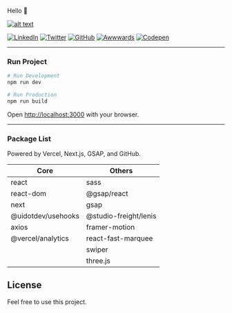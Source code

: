 Hello 👋 

[![alt text](https://github.com/yasingencnet/webkit/assets/5924267/993af830-5a00-42ed-9949-a86de938ef4f)](https://yasingenc.net)

[![LinkedIn](https://github.com/yasingencnet/webkit/assets/5924267/63307c26-ed84-4027-b970-c6b972d4419e)](https://www.linkedin.com/in/tanmoysarker/)
[![Twitter](https://github.com/yasingencnet/webkit/assets/5924267/2fdb1fd7-16ad-4a95-89f6-074b022b96be)](https://twitter.com/yasingencnet)
[![GitHub](https://github.com/yasingencnet/webkit/assets/5924267/d99ace42-aaee-4aae-95f0-9149e975c261)](https://github.com/yasingencnet)
[![Awwwards](https://github.com/yasingencnet/webkit/assets/5924267/15d35a80-a264-4674-9958-e9421a06e462)](https://www.awwwards.com/yasingencnet/)
[![Codepen](https://github.com/yasingencnet/webkit/assets/5924267/e5084782-3645-4a25-8116-6641a3d6a7af)](https://codepen.io/yasingencnet)


---

### Run Project

```bash
# Run Development
npm run dev

# Run Production
npm run build
```

Open [http://localhost:3000](http://localhost:3000) with your browser.

---

### Package List

Powered by Vercel, Next.js, GSAP, and GitHub.

| Core               | Others                |
|--------------------|-----------------------|
| react              | sass                  |
| react-dom          | @gsap/react           |
| next               | gsap                  |
| @uidotdev/usehooks | @studio-freight/lenis |
| axios              | framer-motion         |
| @vercel/analytics  | react-fast-marquee    |
|                    | swiper                |
|                    | three.js              |


## License
Feel free to use this project.
